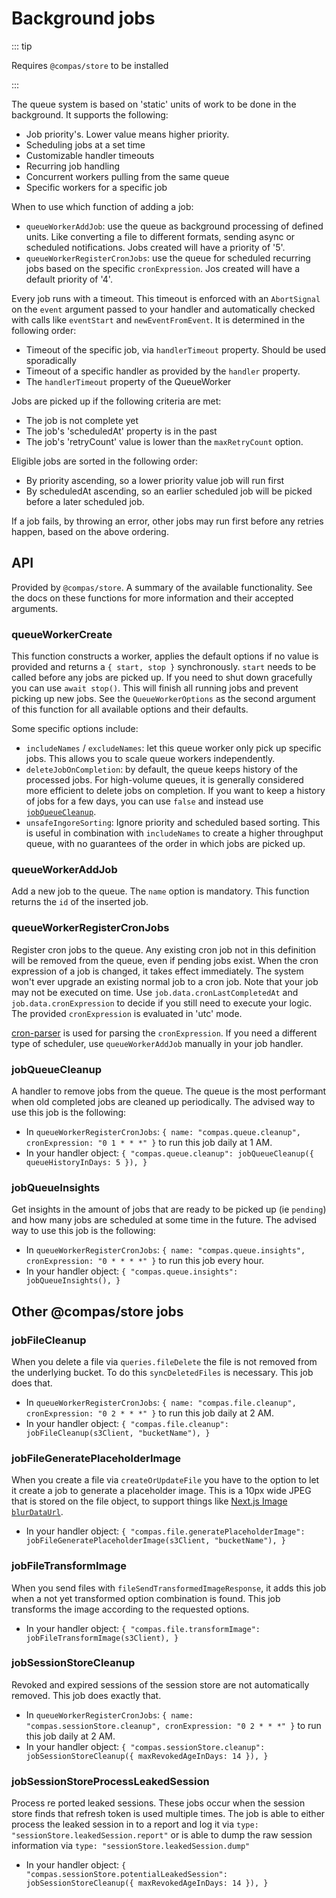 # Background jobs

::: tip

Requires `@compas/store` to be installed

:::

The queue system is based on 'static' units of work to be done in the
background. It supports the following:

- Job priority's. Lower value means higher priority.
- Scheduling jobs at a set time
- Customizable handler timeouts
- Recurring job handling
- Concurrent workers pulling from the same queue
- Specific workers for a specific job

When to use which function of adding a job:

- `queueWorkerAddJob`: use the queue as background processing of defined units.
  Like converting a file to different formats, sending async or scheduled
  notifications. Jobs created will have a priority of '5'.
- `queueWorkerRegisterCronJobs`: use the queue for scheduled recurring jobs
  based on the specific `cronExpression`. Jos created will have a default
  priority of '4'.

Every job runs with a timeout. This timeout is enforced with an `AbortSignal` on
the `event` argument passed to your handler and automatically checked with calls
like `eventStart` and `newEventFromEvent`. It is determined in the following
order:

- Timeout of the specific job, via `handlerTimeout` property. Should be used
  sporadically
- Timeout of a specific handler as provided by the `handler` property.
- The `handlerTimeout` property of the QueueWorker

Jobs are picked up if the following criteria are met:

- The job is not complete yet
- The job's 'scheduledAt' property is in the past
- The job's 'retryCount' value is lower than the `maxRetryCount` option.

Eligible jobs are sorted in the following order:

- By priority ascending, so a lower priority value job will run first
- By scheduledAt ascending, so an earlier scheduled job will be picked before a
  later scheduled job.

If a job fails, by throwing an error, other jobs may run first before any
retries happen, based on the above ordering.

## API

Provided by `@compas/store`. A summary of the available functionality. See the
docs on these functions for more information and their accepted arguments.

### queueWorkerCreate

This function constructs a worker, applies the default options if no value is
provided and returns a `{ start, stop }` synchronously. `start` needs to be
called before any jobs are picked up. If you need to shut down gracefully you
can use `await stop()`. This will finish all running jobs and prevent picking up
new jobs. See the `QueueWorkerOptions` as the second argument of this function
for all available options and their defaults.

Some specific options include:

- `includeNames` / `excludeNames`: let this queue worker only pick up specific
  jobs. This allows you to scale queue workers independently.
- `deleteJobOnCompletion`: by default, the queue keeps history of the processed
  jobs. For high-volume queues, it is generally considered more efficient to
  delete jobs on completion. If you want to keep a history of jobs for a few
  days, you can use `false` and instead use
  [`jobQueueCleanup`](#jobqueuecleanup).
- `unsafeIngoreSorting`: Ignore priority and scheduled based sorting. This is
  useful in combination with `includeNames` to create a higher throughput queue,
  with no guarantees of the order in which jobs are picked up.

### queueWorkerAddJob

Add a new job to the queue. The `name` option is mandatory. This function
returns the `id` of the inserted job.

### queueWorkerRegisterCronJobs

Register cron jobs to the queue. Any existing cron job not in this definition
will be removed from the queue, even if pending jobs exist. When the cron
expression of a job is changed, it takes effect immediately. The system won't
ever upgrade an existing normal job to a cron job. Note that your job may not be
executed on time. Use `job.data.cronLastCompletedAt` and
`job.data.cronExpression` to decide if you still need to execute your logic. The
provided `cronExpression` is evaluated in 'utc' mode.

[cron-parser](https://www.npmjs.com/package/cron-parser) is used for parsing the
`cronExpression`. If you need a different type of scheduler, use
`queueWorkerAddJob` manually in your job handler.

### jobQueueCleanup

A handler to remove jobs from the queue. The queue is the most performant when
old completed jobs are cleaned up periodically. The advised way to use this job
is the following:

- In `queueWorkerRegisterCronJobs`:
  `{ name: "compas.queue.cleanup", cronExpression: "0 1 * * *" }` to run this
  job daily at 1 AM.
- In your handler object:
  `{ "compas.queue.cleanup": jobQueueCleanup({ queueHistoryInDays: 5 }), }`

### jobQueueInsights

Get insights in the amount of jobs that are ready to be picked up (ie `pending`)
and how many jobs are scheduled at some time in the future. The advised way to
use this job is the following:

- In `queueWorkerRegisterCronJobs`:
  `{ name: "compas.queue.insights", cronExpression: "0 * * * *" }` to run this
  job every hour.
- In your handler object: `{ "compas.queue.insights": jobQueueInsights(), }`

## Other @compas/store jobs

### jobFileCleanup

When you delete a file via `queries.fileDelete` the file is not removed from the
underlying bucket. To do this `syncDeletedFiles` is necessary. This job does
that.

- In `queueWorkerRegisterCronJobs`:
  `{ name: "compas.file.cleanup", cronExpression: "0 2 * * *" }` to run this job
  daily at 2 AM.
- In your handler object:
  `{ "compas.file.cleanup": jobFileCleanup(s3Client, "bucketName"), }`

### jobFileGeneratePlaceholderImage

When you create a file via `createOrUpdateFile` you have to the option to let it
create a job to generate a placeholder image. This is a 10px wide JPEG that is
stored on the file object, to support things like
[Next.js Image `blurDataUrl`](https://nextjs.org/docs/api-reference/next/image#blurdataurl).

- In your handler object:
  `{ "compas.file.generatePlaceholderImage": jobFileGeneratePlaceholderImage(s3Client, "bucketName"), }`

### jobFileTransformImage

When you send files with `fileSendTransformedImageResponse`, it adds this job
when a not yet transformed option combination is found. This job transforms the
image according to the requested options.

- In your handler object:
  `{ "compas.file.transformImage": jobFileTransformImage(s3Client), }`

### jobSessionStoreCleanup

Revoked and expired sessions of the session store are not automatically removed.
This job does exactly that.

- In `queueWorkerRegisterCronJobs`:
  `{ name: "compas.sessionStore.cleanup", cronExpression: "0 2 * * *" }` to run
  this job daily at 2 AM.
- In your handler object:
  `{ "compas.sessionStore.cleanup": jobSessionStoreCleanup({ maxRevokedAgeInDays: 14 }), }`

### jobSessionStoreProcessLeakedSession

Process re ported leaked sessions. These jobs occur when the session store finds
that refresh token is used multiple times. The job is able to either process the
leaked session in to a report and log it via
`type: "sessionStore.leakedSession.report"` or is able to dump the raw session
information via `type: "sessionStore.leakedSession.dump"`

- In your handler object:
  `{ "compas.sessionStore.potentialLeakedSession": jobSessionStoreCleanup({ maxRevokedAgeInDays: 14 }), }`
